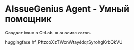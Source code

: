 # AIssueGenius Agent - Умный помощник

Создает issue в GitLab на анализе логов.

huggingface
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